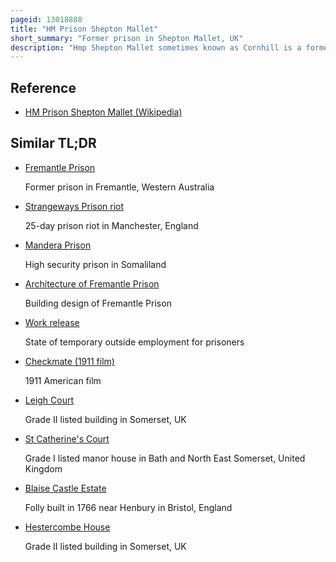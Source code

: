 ```yaml
---
pageid: 13018888
title: "HM Prison Shepton Mallet"
short_summary: "Former prison in Shepton Mallet, UK"
description: "Hmp Shepton Mallet sometimes known as Cornhill is a former Prison in shepton Mallet Somerset England. When it closed in 2013, it was the United Kingdom's oldest Operating Prison, and had been since the Closure of Hmp Lancaster Castle in 2011. Before Closure Shepton Mallet was a Category C Lifer Prison holding 189 Prisoners. The Prison Building is listed as Grade Ii while the former Gatehouse and Perimeter Walls are grade Ii."
---
```


## Reference

- [HM Prison Shepton Mallet (Wikipedia)](https://en.wikipedia.org/?curid=13018888)

## Similar TL;DR

- [Fremantle Prison](/tldr/en/fremantle-prison)

  Former prison in Fremantle, Western Australia

- [Strangeways Prison riot](/tldr/en/strangeways-prison-riot)

  25-day prison riot in Manchester, England

- [Mandera Prison](/tldr/en/mandera-prison)

  High security prison in Somaliland

- [Architecture of Fremantle Prison](/tldr/en/architecture-of-fremantle-prison)

  Building design of Fremantle Prison

- [Work release](/tldr/en/work-release)

  State of temporary outside employment for prisoners

- [Checkmate (1911 film)](/tldr/en/checkmate-1911-film)

  1911 American film

- [Leigh Court](/tldr/en/leigh-court)

  Grade II listed building in Somerset, UK

- [St Catherine's Court](/tldr/en/st-catherines-court)

  Grade I listed manor house in Bath and North East Somerset, United Kingdom

- [Blaise Castle Estate](/tldr/en/blaise-castle-estate)

  Folly built in 1766 near Henbury in Bristol, England

- [Hestercombe House](/tldr/en/hestercombe-house)

  Grade II listed building in Somerset, UK
